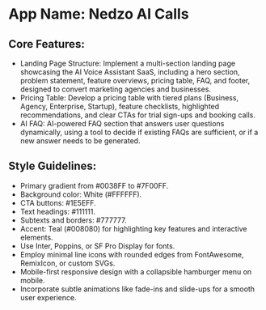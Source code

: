 # **App Name**: Nedzo AI Calls

## Core Features:

- Landing Page Structure: Implement a multi-section landing page showcasing the AI Voice Assistant SaaS, including a hero section, problem statement, feature overviews, pricing table, FAQ, and footer, designed to convert marketing agencies and businesses.
- Pricing Table: Develop a pricing table with tiered plans (Business, Agency, Enterprise, Startup), feature checklists, highlighted recommendations, and clear CTAs for trial sign-ups and booking calls.
- AI FAQ: AI-powered FAQ section that answers user questions dynamically, using a tool to decide if existing FAQs are sufficient, or if a new answer needs to be generated.

## Style Guidelines:

- Primary gradient from #0038FF to #7F00FF.
- Background color: White (#FFFFFF).
- CTA buttons: #1E5EFF.
- Text headings: #111111.
- Subtexts and borders: #777777.
- Accent: Teal (#008080) for highlighting key features and interactive elements.
- Use Inter, Poppins, or SF Pro Display for fonts.
- Employ minimal line icons with rounded edges from FontAwesome, RemixIcon, or custom SVGs.
- Mobile-first responsive design with a collapsible hamburger menu on mobile.
- Incorporate subtle animations like fade-ins and slide-ups for a smooth user experience.